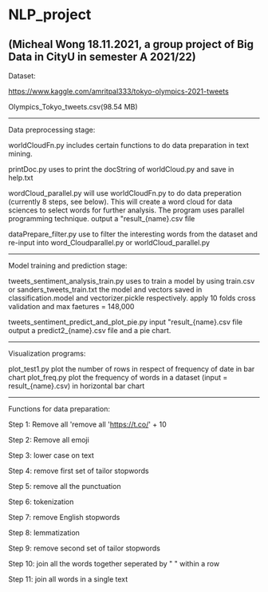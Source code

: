 # NLP_project

(Micheal Wong 18.11.2021, a group project of Big Data in CityU in semester A 2021/22)
--------------------------

Dataset:

https://www.kaggle.com/amritpal333/tokyo-olympics-2021-tweets

Olympics_Tokyo_tweets.csv(98.54 MB)

---------------------------

Data preprocessing stage: 

worldCloudFn.py includes certain functions to do data preparation in text mining.

printDoc.py     uses to print the docString of worldCloud.py and save in help.txt

wordCloud_parallel.py will use worldCloudFn.py to do data preperation (currently 8 steps, see below).
                      This will create a word cloud for data sciences to select words for further analysis.
                      The program uses parallel programming technique.
                      output a "result_{name}.csv file
                      
dataPrepare_filter.py use to filter the interesting words from the dataset and re-input into word_Cloudparallel.py or worldCloud_parallel.py 

---------------------------

Model training and prediction stage:

tweets_sentiment_analysis_train.py  uses to train a model by using train.csv or sanders_tweets_train.txt
                                    the model and vectors saved in classification.model and vectorizer.pickle respectively. 
                                    apply 10 folds cross validation and max faetures = 148,000

tweets_sentiment_predict_and_plot_pie.py    input "result_{name}.csv file
                                            output a predict2_{name}.csv file and a pie chart. 
                                            
---------------------------
 
Visualization programs:

plot_test1.py   plot the number of rows in respect of frequency of date in bar chart
plot_freq.py    plot the frequency of words in a dataset (input = result_{name}.csv) in horizontal bar chart

---------------------------

Functions for data preparation:

Step 1: Remove all 'remove all 'https://t.co/' + 10 

Step 2: Remove all emoji

Step 3: lower case on text

Step 4: remove first set of tailor stopwords 

Step 5: remove all the punctuation

Step 6: tokenization

Step 7: remove English stopwords

Step 8: lemmatization      

Step 9: remove second set of tailor stopwords

Step 10: join all the words together seperated by " " within a row

Step 11: join all words in a single text

